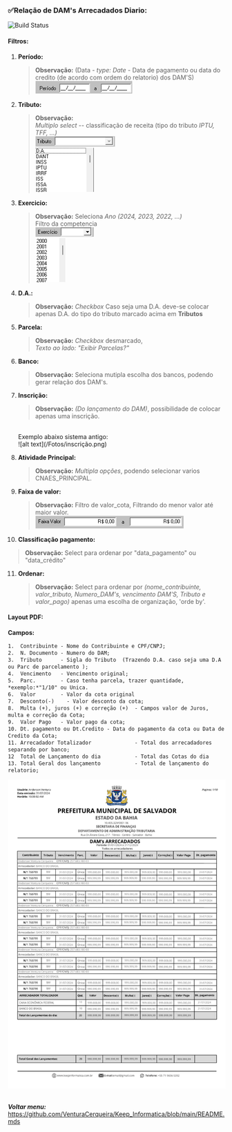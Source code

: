 ### ✅Relação de DAM's Arrecadados Diario:
![Build Status](https://travis-ci.org/joemccann/dillinger.svg?branch=master)
####    Filtros:
1.  **Período:**
    >**Observação:** (Data - *type: Date* - Data de pagamento ou data do credito (de acordo com ordem do relatorio) dos DAM'S) <br>
    ![alt text](/Fotos/image.png)

2.  **Tributo:**
    >**Observação:** <br>   *Multiplo* _select_ -- classificação de receita (tipo do tributo *IPTU, TFF, ...)*<br>
    ![alt text](/Fotos/image-1.png)<br>
    ![alt text](/Fotos/image-2.png)

3.  **Exercicio:** 
    > **Observação:** Seleciona *Ano (2024, 2023, 2022, ...)* <br>
    Filtro da competencia<br>
    ![alt text](/Fotos/image-3.png)<br>
    ![alt text](/Fotos/image-4.png)

4.  **D.A.:** 
    > **Observação:** *Checkbox* Caso seja uma D.A. deve-se colocar apenas D.A. do tipo do tributo marcado acima em **Tributos**<br>

5.  **Parcela:** 
    >**Observação:** *Checkbox* desmarcado,<br>  *Texto ao lado:* _"Exibir Parcelas?"_<br>

6. **Banco:**
    >**Observação:** Seleciona mutipla escolha dos bancos, podendo gerar relação dos DAM's. 

7.  **Inscrição:** 
    >**Observação:** *(Do lançamento do DAM)*, possibilidade de colocar apenas uma inscrição.
    <br> 
    Exemplo abaixo sistema antigo:<br> 
    ![alt text](/Fotos/inscrição.png)
    
8.  **Atividade Principal:** 
    >**Observação:** _Multipla opções_, podendo selecionar varios CNAES_PRINCIPAL. <br>

9.  **Faixa de valor:**
    > **Observação:** Filtro de valor_cota, Filtrando do menor valor até maior valor.<br>
    ![alt text](/fotos/faixa_valor.png)

10. **Classificação pagamento:**
> **Observação:** Select para ordenar por "data_pagamento" ou "data_crédito"

11. **Ordenar:**
    >**Observação:** Select para ordenar por *(nome_contribuinte, valor_tributo, Numero_DAM's, vencimento DAM'S, Tributo e valor_pago)* apenas uma escolha de organização, 'orde by'. 

####   Layout PDF:
**Campos:** 
 ```
1.  Contribuinte - Nome do Contribuinte e CPF/CNPJ;
2.  N. Documento - Numero do DAM;
3.  Tributo      - Sigla do Tributo  (Trazendo D.A. caso seja uma D.A ou Parc de parcelamento );
4.  Vencimento   - Vencimento original;
5.  Parc.        - Caso tenha parcela, trazer quantidade, *exemplo:*"1/10" ou Unica.
6.  Valor        - Valor da cota original 
7.  Desconto(-)    - Valor desconto da cota; 
8.  Multa (+), juros (+) e correção (+)  - Campos valor de Juros, multa e correção da Cota;
9.  Valor Pago   - Valor pago da cota;
10. Dt. pagamento ou Dt.Credito - Data do pagamento da cota ou Data de Credito da Cota; 
11. Arrecadador Totalizador              - Total dos arrecadadores separando por banco; 
12  Total de Lançamento do dia           - Total das Cotas do dia 
13. Total Geral dos lançamento           - Total de lançamento do relatorio; 
```
![alt text](/Fotos/dam_arrecadados.png)
<br>
<br>

 **_Voltar menu:_** <https://github.com/VenturaCerqueira/Keep_Informatica/blob/main/README.mds>